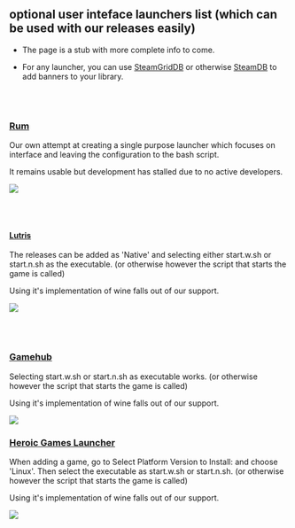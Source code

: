 ## optional user inteface launchers list (which can be used with our releases easily)

- The page is a stub with more complete info to come.

- For any launcher, you can use [SteamGridDB](https://www.steamgriddb.com/) or otherwise [SteamDB](https://steamdb.info/) to add banners to your library.

<br><br>

### [Rum](https://github.com/jc141x/rum)

Our own attempt at creating a single purpose launcher which focuses on interface and leaving the configuration to the bash script.

It remains usable but development has stalled due to no active developers.

![](https://i.postimg.cc/nL9MJ4Df/ytryrty.png)

<br><br>

#### [Lutris](https://github.com/lutris/lutris)

The releases can be added as 'Native' and selecting either start.w.sh or start.n.sh as the executable. (or otherwise however the script that starts the game is called)

Using it's implementation of wine falls out of our support.

![]([https://i.postimg.cc/C5VMrT8M/lutris-112300-full.webp](https://i.postimg.cc/fW9Qkr95/4234.png))

<br><br>

### [Gamehub](https://tkashkin.github.io/projects/gamehub/)

Selecting start.w.sh or start.n.sh as executable works. (or otherwise however the script that starts the game is called)

Using it's implementation of wine falls out of our support.

![](https://i.postimg.cc/2yFkPcdQ/gamehub-game-library-816921-full.webp)


### [Heroic Games Launcher](https://github.com/Heroic-Games-Launcher/HeroicGamesLauncher)

When adding a game, go to Select Platform Version to Install: and choose 'Linux'. Then select the executable as start.w.sh or start.n.sh. (or otherwise however the script that starts the game is called)

Using it's implementation of wine falls out of our support.

![](https://i.postimg.cc/V6FshZWj/435345.webp)
